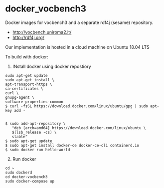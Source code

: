 # docker_vocbench3

Docker images for vocbench3 and a separate rdf4j (sesame) repository.

* http://vocbench.uniroma2.it/
* http://rdf4j.org/

Our implementation is hosted in a cloud machine on Ubuntu 18.04 LTS

To build with docker:

1. INstall docker using docker repostiory

```
sudo apt-get update
sudo apt-get install \
apt-transport-https \
ca-certificates \
curl \
gnupg-agent \
software-properties-common
$ curl -fsSL https://download.docker.com/linux/ubuntu/gpg | sudo apt-key add -


$ sudo add-apt-repository \
   "deb [arch=amd64] https://download.docker.com/linux/ubuntu \
   $(lsb_release -cs) \
   stable"
$ sudo apt-get update
$ sudo apt-get install docker-ce docker-ce-cli containerd.io
$ sudo docker run hello-world
```

2. Run docker 


```
cd ~
sudo dockerd
cd docker-vocbench3
sudo docker-compose up
```
